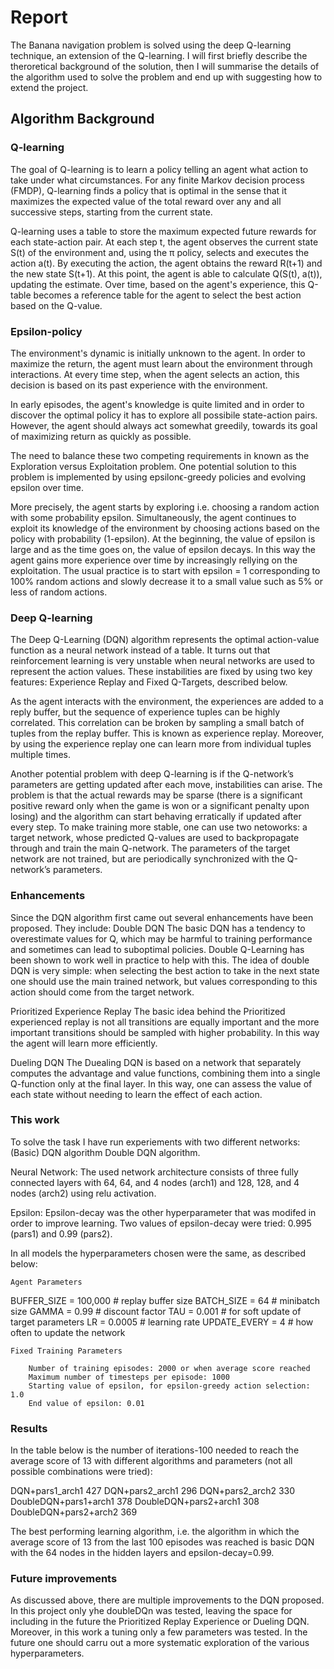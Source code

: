 # Report 

The Banana navigation problem is solved using the deep Q-learning technique, an extension of the Q-learning.
I will first briefly describe the theroretical background of the solution, then I will summarise the details of the algorithm used to solve the problem and end up with suggesting how to extend the project. 

## Algorithm Background

### Q-learning

The goal of Q-learning is to learn a policy telling an agent what action to take under what circumstances. For any finite Markov decision process (FMDP), Q-learning finds a policy that is optimal in the sense that it maximizes the expected value of the total reward over any and all successive steps, starting from the current state. 

Q-learning uses a table to store the maximum expected future rewards for each state-action pair. At each step t, the agent observes the current state S(t) of the environment and, using the π policy, selects and executes the action a(t). By executing the action, the agent obtains the reward R(t+1) and the new state S(t+1). At this point, the agent is able to calculate Q(S(t), a(t)), updating the estimate. Over time, based on the agent's experience, this Q-table becomes a reference table for the agent to select the best action based on the Q-value.


### Epsilon-policy
The environment's dynamic is initially unknown to the agent. In order to maximize the return, the agent must learn about the environment through interactions. At every time step, when the agent selects an action, this decision is based on its past experience with the environment. 

In early episodes, the agent's knowledge is quite limited and in order to discover the optimal policy it has to explore all possibile state-action pairs. However, the agent should always act somewhat greedily, towards its goal of maximizing return as quickly as possible. 

The need to balance these two competing requirements in known as the Exploration versus Exploitation problem. One potential solution to this problem is implemented by using epsilonϵ-greedy policies and evolving epsilon over time.

More precisely, the agent starts by exploring i.e. choosing a random action with some probability epsilon. Simultaneously, the agent continues to exploit its knowledge of the environment by choosing actions based on the policy with probability (1-epsilon). At the beginning, the value of epsilon is large and as the time goes on, the value of epsilon decays. In this way the agent gains more experience over time by increasingly rellying on the exploitation. The usual practice is to start with epsilon = 1 corresponding to 100% random actions and slowly decrease it to a small value such as 5% or less of random actions. 


### Deep Q-learning

The Deep Q-Learning (DQN) algorithm represents the optimal action-value function as a neural network instead of a table. It turns out that reinforcement learning is very unstable when neural networks are used to represent the action values. These instabilities are fixed by using two key features:
    Experience Replay and Fixed Q-Targets, described below.
 

As the agent interacts with the environment, the experiences are added to a reply buffer, but the sequence of experience tuples can be highly correlated. This correlation can be broken by sampling a small batch of tuples from the replay buffer. This is  known as experience replay. Moreover, by using the experience replay one can learn more from individual tuples multiple times.

   
Another potential problem with deep Q-learning is if the Q-network’s parameters are getting updated after each move, instabilities can arise. The problem is that the actual rewards may be sparse (there is a significant positive reward only when the game is won or a significant penalty upon losing) and the algorithm can start behaving erratically if updated after every step. To make training more stable, one can use two netoworks: a target network, whose predicted Q-values are used to backpropagate through and train the main Q-network. The parameters of the target network are not trained, but are periodically synchronized with the Q-network’s parameters. 


### Enhancements 

Since the DQN algorithm first came out several enhancements have been proposed. 
They include:
Double DQN
The basic DQN has a tendency to overestimate values for Q, which may be harmful to training performance and sometimes can lead to suboptimal policies. Double Q-Learning has been shown to work well in practice to help with this. The idea of double DQN is very simple: when selecting the best action to take in the next state one should use the main trained network, but values corresponding to this action should come from the target network. 


Prioritized Experience Replay
The basic idea behind the Prioritized experienced replay is not all transitions are equally important and the more important transitions should be sampled with higher probability. In this way the agent will learn more efficiently. 

Dueling DQN
The Duealing DQN is based on a network that separately computes the advantage and value functions, combining them into a single Q-function only at the final layer. In this way, one can assess the value of each state without needing to learn the effect of each action.



### This work

To solve the task I have run experiements with two different networks: 
(Basic) DQN algorithm 
Double DQN algorithm.


Neural Network: The used network architecture consists of three fully connected layers with 64, 64, and 4 nodes (arch1) and 128, 128, and 4 nodes (arch2) using relu activation.


Epsilon: Epsilon-decay was the other hyperparameter that was modifed in order to improve learning. Two values of epsilon-decay were tried: 0.995 (pars1) and 0.99 (pars2).

In all models the hyperparameters chosen were the same, as described below:

    Agent Parameters

BUFFER_SIZE = 100,000  # replay buffer size
BATCH_SIZE = 64         # minibatch size
GAMMA = 0.99            # discount factor
TAU = 0.001              # for soft update of target parameters
LR = 0.0005             # learning rate 
UPDATE_EVERY = 4        # how often to update the network   


    Fixed Training Parameters

        Number of training episodes: 2000 or when average score reached
        Maximum number of timesteps per episode: 1000
        Starting value of epsilon, for epsilon-greedy action selection: 1.0
        End value of epsilon: 0.01
        

### Results

In the table below is the number of iterations-100 needed to reach the average score of 13 with different algorithms and parameters (not all possible combinations were tried): 

DQN+pars1_arch1  427
DQN+pars2_arch1  296
DQN+pars2_arch2  330 
DoubleDQN+pars1+arch1  378 
DoubleDQN+pars2+arch1  308
DoubleDQN+pars2+arch2  369

The best performing learning algorithm, i.e. the algorithm in which the average score of 13 from the last 100 episodes was reached is basic DQN with the 64 nodes in the hidden layers and epsilon-decay=0.99.


### Future improvements

As discussed above, there are multiple improvements to the DQN proposed. In this project only yhe doubleDQn was tested, leaving the space for including in the future the Prioritized Replay Experience or Dueling DQN. 
Moreover, in this work a tuning only a few parameters was tested. In the future one should carru out a more systematic exploration of the various hyperparameters.


